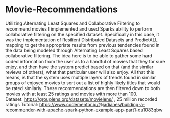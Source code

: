 # Movie-Recommendations
Utilizing Alternating Least Squares and Collaborative Filtering to recommend movies
I implemented and used Sparks ability to perform collaborative filtering on the specified dataset. Specifically in this case, it was the implementation of Resilient Distributed Datasets and PredictALL mapping to get the appropriate results from previous tendencies found in the data being modeled through Alternating Least Squares based collaborative filtering. The idea here is to be able to gather some hard coded information from the user as to a handful of movies that they for sure enjoy, and then have the system predict based on that (and the similar reviews of others), what that particular user will also enjoy. All that this means, is that the system uses multiple layers of trends found in similar groups of enjoyed movies to sort out a list of highly likely titles that would be rated similarly. These recommendations are then filtered down to both movies with at least 25 ratings and movies with more than 100.  
Dataset: https://grouplens.org/datasets/movielens/ , 25 million recorded ratings
Tutorial: https://www.codementor.io/@jadianes/building-a-recommender-with-apache-spark-python-example-app-part1-du1083qbw
